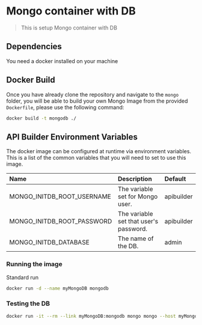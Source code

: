 # Mongo container with DB
> This is setup Mongo container with DB
## Dependencies

You need a docker installed on your machine

## Docker Build
Once you have already clone the repository and navigate to the `mongo` folder, you will be able to build your own Mongo Image from the provided `Dockerfile`, please use the following command:
```sh
docker build -t mongodb ./
```

## API Builder Environment Variables
The docker image can be configured at runtime via environment variables. This is a list of the common variables that you will need to set to use this image.

| Name                 | Description                                         | Default                          |
|:---------------------|:----------------------------------------------------|:---------------------------------|
| MONGO_INITDB_ROOT_USERNAME         | The variable set for Mongo user.    | apibuilder |
| MONGO_INITDB_ROOT_PASSWORD | The variable set that user's password. |  apibuilder |
| MONGO_INITDB_DATABASE	| The name of the DB.		| admin |

### Running the image

Standard run

```sh
docker run -d --name myMongoDB mongodb
```

### Testing the DB

```sh
docker run -it --rm --link myMongoDB:mongodb mongo mongo --host myMongoDB -u apibuilder -p apibuilder --authenticationDatabase admin
```
